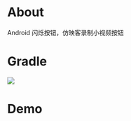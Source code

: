 # About
Android 闪烁按钮，仿映客录制小视频按钮

# Gradle
[![](https://jitpack.io/v/zj565061763/blingbutton.svg)](https://jitpack.io/#zj565061763/blingbutton)

# Demo